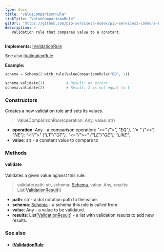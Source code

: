 ```yaml
---
type: docs
title: "ValueComparisonRule"
linkTitle: "ValueComparisonRule"
gitUrl: "https://github.com/pip-services3-nodex/pip-services3-commons-nodex"
description: >
   Validation rule that compares value to a constant.
---
```


**Implements:** [IValidationRule](../ivalidation_rule)

See also [IValidationRule](../ivalidation_rule)

**Example:**
```python
schema = Schema().with_rule(ValueComparisonRule("EQ", 1))

schema.validate(1)          # Result: no errors
schema.validate(2)          # Result: 2 is not equal to 1

```

### Constructors
Creates a new validation rule and sets its values.

> ValueComparisonRule(operation: Any, value: str)

- **operation**: Any - a comparison operation: *"==" ("=", "EQ"), "!= " ("<>", "NE"); "<"/">" ("LT"/"GT"), "<="/">=" ("LE"/"GE"); "LIKE"*.
- **value**: str - a constant value to compare to

### Methods

#### validate
Validates a given value against this rule.

> validate(path: str, schema: [Schema](../schema), value: Any, results: List[[ValidationResult](../validation_result)])

- **path**: str - a dot notation path to the value.
- **schema**: [Schema](../schema) - a schema this rule is called from
- **value**: Any - a value to be validated.
- **results**: List[[ValidationResult](../validation_result)] - a list with validation results to add new results.


### See also
- #### [IValidationRule](../ivalidation_rule)